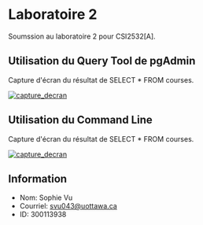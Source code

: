 # Laboratoire 2

Soumssion au laboratoire 2 pour CSI2532[A]. 

## Utilisation du Query Tool de pgAdmin

Capture d'écran du résultat de SELECT * FROM courses.

[![capture_decran](https://github.com/vusophie/csi2532_playground/blob/lab02/Partie1.png)](https://github.com/vusophie/csi2532_playground/tree/lab02)
## Utilisation du Command Line

Capture d'écran du résultat de SELECT * FROM courses.

[![capture_decran](https://github.com/vusophie/csi2532_playground/blob/lab02/Partie1.png)](https://github.com/vusophie/csi2532_playground/tree/lab02)

## Information
* Nom: Sophie Vu
* Courriel: svu043@uottawa.ca
* ID: 300113938

